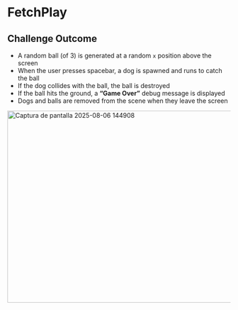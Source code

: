 # FetchPlay

## Challenge Outcome

- A random ball (of 3) is generated at a random `x` position above the screen  
- When the user presses spacebar, a dog is spawned and runs to catch the ball  
- If the dog collides with the ball, the ball is destroyed  
- If the ball hits the ground, a **“Game Over”** debug message is displayed  
- Dogs and balls are removed from the scene when they leave the screen

<img width="777" height="433" alt="Captura de pantalla 2025-08-06 144908" src="https://github.com/user-attachments/assets/0f75006e-0696-4cb2-92b1-96882bf48140" />

